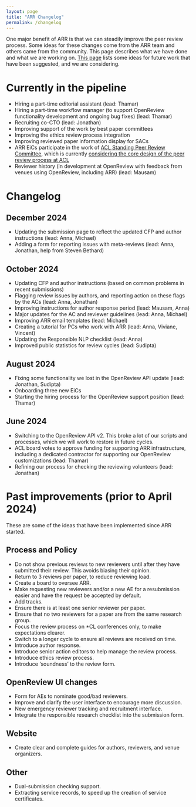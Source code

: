 ```yaml
---
layout: page
title: "ARR Changelog"
permalink: /changelog
---
```


One major benefit of ARR is that we can steadily improve the peer review process. Some ideas for these changes come from the ARR team and others came from the community. This page describes what we have done and what we are working on. [This page](./future.md) lists some ideas for future work that have been suggested, and we are considering. 

# Currently in the pipeline

* Hiring a part-time editorial assistant (lead: Thamar)
* Hiring a part-time workflow manager (to support OpenReview functionality development and ongoing bug fixes) (lead: Thamar)
* Recruiting co-CTO (lead: Jonathan)
* Improving support of the work by best paper committees
* Improving the ethics review process integration
* Improving reviewed paper information display for SACs
* ARR EiCs participate in the work of [ACL Standing Peer Review Committee](https://www.aclweb.org/portal/content/acl-peer-review-standing-committee), which is currently [considering the core design of the peer review process at ACL](https://www.aclweb.org/portal/content/acl-survey-what-should-acl-peer-review-process-be-future)
* Reviewer history (in development at OpenReview with feedback from venues using OpenReview, including ARR) (lead: Mausam)

# Changelog

## December 2024

* Updating the submission page to reflect the updated CFP and author instructions (lead: Anna, Michael)
* Adding a form for reporting issues with meta-reviews (lead: Anna, Jonathan, help from Steven Bethard)

## October 2024

* Updating CFP and author instructions (based on common problems in recent submissions)
* Flagging review issues by authors, and reporting action on these flags by the ACs (lead: Anna, Jonathan)
* Improving instructions for author response period (lead: Mausam, Anna)
* Major updates for the AC and reviewer guidelines (lead: Anna, Michael)
* Improving ARR email templates (lead: Michael)
* Creating a tutorial for PCs who work with ARR (lead: Anna, Viviane, Vincent)
* Updating the Responsible NLP checklist (lead: Anna)
* Improved public statistics for review cycles (lead: Sudipta)

## August 2024

* Fixing some functionality we lost in the OpenReview API update (lead: Jonathan, Sudipta)
* Onboarding three new EiCs
* Starting the hiring process for the OpenReview support position (lead: Thamar)

## June 2024

* Switching to the OpenReview API v2. This broke a lot of our scripts and processes, which we will work to restore in future cycles.
* ACL board votes to approve funding for supporting ARR infrastructure, including a dedicated contractor for supporting our OpenReview customizations (lead: Thamar)
* Refining our process for checking the reviewing volunteers (lead: Jonathan)

# Past improvements (prior to April 2024)

These are some of the ideas that have been implemented since ARR started.

## Process and Policy

* Do not show previous reviews to new reviewers until after they have submitted their review. This avoids biasing their opinion.
* Return to 3 reviews per paper, to reduce reviewing load.
* Create a board to oversee ARR.
* Make requesting new reviewers and/or a new AE for a resubmission easier and have the request be accepted by default.
* Add tracks.
* Ensure there is at least one senior reviewer per paper.
* Ensure that no two reviewers for a paper are from the same research group.
* Focus the review process on *CL conferences only, to make expectations clearer.
* Switch to a longer cycle to ensure all reviews are received on time.
* Introduce author response.
* Introduce senior action editors to help manage the review process.
* Introduce ethics review process.
* Introduce ‘soundness’ to the review form.

## OpenReview UI changes

* Form for AEs to nominate good/bad reviewers.
* Improve and clarify the user interface to encourage more discussion.
* New emergency reviewer tracking and recruitment interface.
* Integrate the responsible research checklist into the submission form.

## Website

* Create clear and complete guides for authors, reviewers, and venue organizers.


## Other

* Dual-submission checking support.
* Extracting service records, to speed up the creation of service certificates.